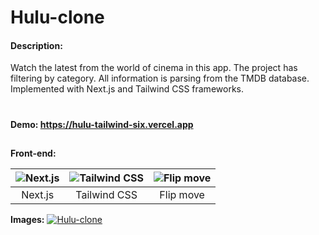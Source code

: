 # Hulu-clone
#### Description:
Watch the latest from the world of cinema in this app. The project has filtering by category. All information is parsing from the TMDB database. Implemented with Next.js and Tailwind CSS frameworks.
# 

**Demo: https://hulu-tailwind-six.vercel.app**

## 
**Front-end:**

| ![Next.js](https://www.oleinikov.dev/project-icons/next-js.svg) | ![Tailwind CSS](https://www.oleinikov.dev/project-icons/tailwind-css.svg) | ![Flip move](https://www.oleinikov.dev/project-icons/flip-move.svg) |
|:--:|:--:|:--:|
| Next.js | Tailwind CSS | Flip move |

**Images:**
[![Hulu-clone](https://www.oleinikov.dev/static/b89a38017c9cff0544dad8c6577c1e90/c512e/hulu-clone-featured.webp "Hulu-clone")](https://www.oleinikov.dev/static/b89a38017c9cff0544dad8c6577c1e90/c512e/hulu-clone-featured.webp "Hulu-clone")

